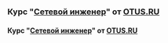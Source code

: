 ### Курс "[Сетевой инженер](https://otus.ru/lessons/setevoy-inzhener/)" от [OTUS.RU](https://otus.ru/)
#### Курс "[Сетевой инженер](https://otus.ru/lessons/setevoy-inzhener/)" от [OTUS.RU](https://otus.ru/)
